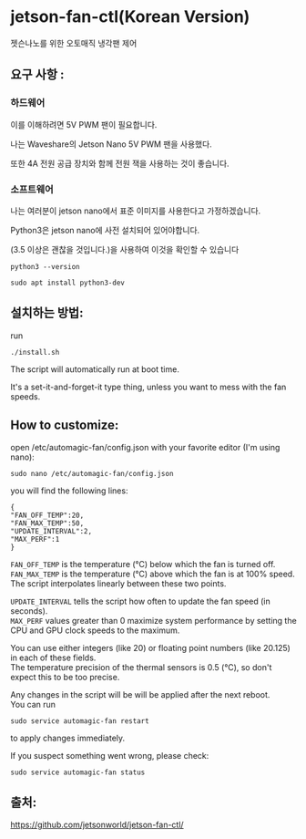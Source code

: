 # jetson-fan-ctl(Korean Version)
젯슨나노를 위한 오토매직 냉각팬 제어

## 요구 사항 :

### 하드웨어
이를 이해하려면 5V PWM 팬이 필요합니다.

나는 Waveshare의 Jetson Nano 5V PWM 팬을 사용했다.

또한 4A 전원 공급 장치와 함께 전원 잭을 사용하는 것이 좋습니다.

### 소프트웨어
나는 여러분이 jetson nano에서 표준 이미지를 사용한다고 가정하겠습니다.

Python3은 jetson nano에 사전 설치되어 있어야합니다.  
 
(3.5 이상은 괜찮을 것입니다.)을 사용하여 이것을 확인할 수 있습니다  

<code>python3 --version</code> 

    sudo apt install python3-dev


## 설치하는 방법:
run

    ./install.sh

The script will automatically run at boot time.

It's a set-it-and-forget-it type thing, unless you want to mess with the fan speeds.

## How to customize:
open /etc/automagic-fan/config.json with your favorite editor (I'm using nano):  

    sudo nano /etc/automagic-fan/config.json

you will find the following lines:

    {
    "FAN_OFF_TEMP":20,
    "FAN_MAX_TEMP":50,
    "UPDATE_INTERVAL":2,
    "MAX_PERF":1
    }

<code>FAN_OFF_TEMP</code> is the temperature (°C) below which the fan is turned off.  
<code>FAN_MAX_TEMP</code> is the temperature (°C) above which the fan is at 100% speed.  
The script interpolates linearly between these two points.

<code>UPDATE_INTERVAL</code> tells the script how often to update the fan speed (in seconds).  
<code>MAX_PERF</code> values greater than 0 maximize system performance by setting the CPU and GPU clock speeds to the maximum. 

You can use either integers (like 20) or floating point numbers (like 20.125) in each of these fields.  
The temperature precision of the thermal sensors is 0.5 (°C), so don't expect this to be too precise.

Any changes in the script will be will be applied after the next reboot.  
You can run

    sudo service automagic-fan restart

to apply changes immediately.

If you suspect something went wrong, please check:

    sudo service automagic-fan status


## 출처:
https://github.com/jetsonworld/jetson-fan-ctl/
